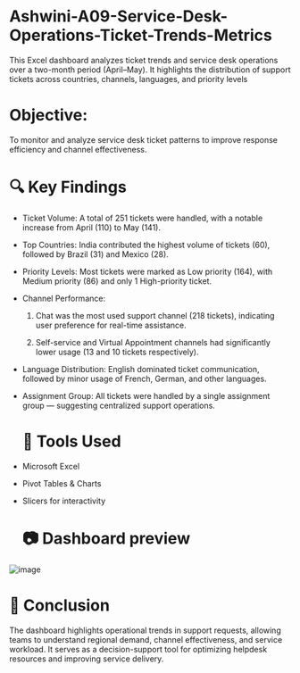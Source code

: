 # Ashwini-A09-Service-Desk-Operations-Ticket-Trends-Metrics
This Excel dashboard analyzes ticket trends and service desk operations over a two-month period (April–May). It highlights the distribution of support tickets across countries, channels, languages, and priority levels


# Objective: 
To monitor and analyze service desk ticket patterns to improve response efficiency and channel effectiveness.

# 🔍 Key Findings
- Ticket Volume: A total of 251 tickets were handled, with a notable increase from April (110) to May (141).

- Top Countries: India contributed the highest volume of tickets (60), followed by Brazil (31) and Mexico (28).

- Priority Levels: Most tickets were marked as Low priority (164), with Medium priority (86) and only 1 High-priority ticket.

- Channel Performance:

  1. Chat was the most used support channel (218 tickets), indicating user preference for real-time assistance.

  2. Self-service and Virtual Appointment channels had significantly lower usage (13 and 10 tickets respectively).

- Language Distribution: English dominated ticket communication, followed by minor usage of French, German, and other languages.

- Assignment Group: All tickets were handled by a single assignment group — suggesting centralized support operations.

  # 🧰 Tools Used

- Microsoft Excel
- Pivot Tables & Charts
- Slicers for interactivity

  # 📷 Dashboard preview 

![image](https://github.com/user-attachments/assets/cfa11221-72bd-4104-a1ed-51347b268ab9)


  # 📌 Conclusion

The dashboard highlights operational trends in support requests, allowing teams to understand regional demand, channel effectiveness, and service workload. It serves as a decision-support tool for optimizing helpdesk resources and improving service delivery.
